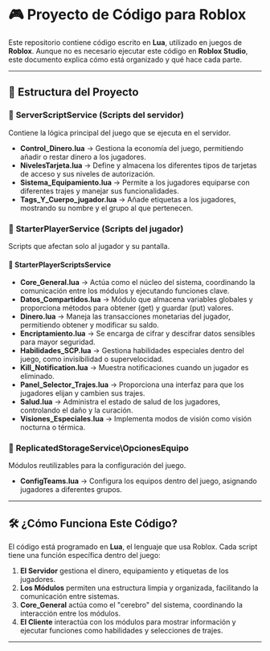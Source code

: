 # 🎮 Proyecto de Código para Roblox

Este repositorio contiene código escrito en **Lua**, utilizado en juegos de **Roblox**. Aunque no es necesario ejecutar este código en **Roblox Studio**, este documento explica cómo está organizado y qué hace cada parte.

---

## 📂 Estructura del Proyecto

### 📁 **ServerScriptService** (Scripts del servidor)
Contiene la lógica principal del juego que se ejecuta en el servidor.
- **Control_Dinero.lua** → Gestiona la economía del juego, permitiendo añadir o restar dinero a los jugadores.
- **NivelesTarjeta.lua** → Define y almacena los diferentes tipos de tarjetas de acceso y sus niveles de autorización.
- **Sistema_Equipamiento.lua** → Permite a los jugadores equiparse con diferentes trajes y manejar sus funcionalidades.
- **Tags_Y_Cuerpo_jugador.lua** → Añade etiquetas a los jugadores, mostrando su nombre y el grupo al que pertenecen.

### 📁 **StarterPlayerService** (Scripts del jugador)
Scripts que afectan solo al jugador y su pantalla.
#### 📁 StarterPlayerScriptsService
- **Core_General.lua** → Actúa como el núcleo del sistema, coordinando la comunicación entre los módulos y ejecutando funciones clave.
- **Datos_Compartidos.lua** → Módulo que almacena variables globales y proporciona métodos para obtener (get) y guardar (put) valores.
- **Dinero.lua** → Maneja las transacciones monetarias del jugador, permitiendo obtener y modificar su saldo.
- **Encriptamiento.lua** → Se encarga de cifrar y descifrar datos sensibles para mayor seguridad.
- **Habilidades_SCP.lua** → Gestiona habilidades especiales dentro del juego, como invisibilidad o supervelocidad.
- **Kill_Notification.lua** → Muestra notificaciones cuando un jugador es eliminado.
- **Panel_Selector_Trajes.lua** → Proporciona una interfaz para que los jugadores elijan y cambien sus trajes.
- **Salud.lua** → Administra el estado de salud de los jugadores, controlando el daño y la curación.
- **Visiones_Especiales.lua** → Implementa modos de visión como visión nocturna o térmica.

### 📁 **ReplicatedStorageService\OpcionesEquipo**
Módulos reutilizables para la configuración del juego.
- **ConfigTeams.lua** → Configura los equipos dentro del juego, asignando jugadores a diferentes grupos.

---

## 🛠️ ¿Cómo Funciona Este Código?

El código está programado en **Lua**, el lenguaje que usa Roblox. Cada script tiene una función específica dentro del juego:

1. **El Servidor** gestiona el dinero, equipamiento y etiquetas de los jugadores.
2. **Los Módulos** permiten una estructura limpia y organizada, facilitando la comunicación entre sistemas.
3. **Core_General** actúa como el "cerebro" del sistema, coordinando la interacción entre los módulos.
4. **El Cliente** interactúa con los módulos para mostrar información y ejecutar funciones como habilidades y selecciones de trajes.

---

